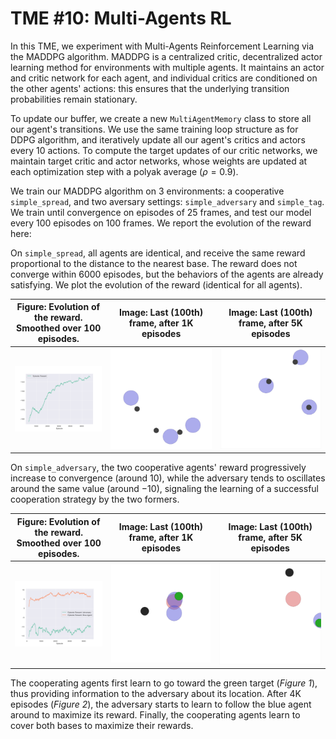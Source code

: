 # TME #10: Multi-Agents RL

In this TME, we experiment with Multi-Agents Reinforcement Learning via the MADDPG algorithm. MADDPG is a centralized critic, decentralized actor learning method for environments with multiple agents. It maintains an actor and critic network for each agent, and individual critics are conditioned on the other agents' actions: this ensures that the underlying transition probabilities remain stationary.

To update our buffer, we create a new `MultiAgentMemory` class to store all our agent's transitions. We use the same training loop structure as for DDPG algorithm, and iteratively update all our agent's critics and actors every 10 actions. To compute the target updates of our critic networks, we maintain target critic and actor networks, whose weights are updated at each optimization step with a polyak average ($\rho = 0.9$).

We train our MADDPG algorithm on 3 environments: a cooperative `simple_spread`, and two aversary settings: `simple_adversary` and `simple_tag`. We train until convergence on episodes of 25 frames, and test our model every 100 episodes on 100 frames. We report the evolution of the reward here:

On `simple_spread`, all agents are identical, and receive the same reward proportional to the distance to the nearest base. The reward does not converge within 6000 episodes, but the behaviors of the agents are already satisfying. We plot the evolution of the reward (identical for all agents).

|**Figure**: Evolution of the reward. Smoothed over 100 episodes. | **Image**: Last (100th) frame, after 1K episodes| **Image**: Last (100th) frame, after 5K episodes|
|---|---|---|
| ![aaaaaaaaaaaaaaaaaaaa](results/maddpg_simple_spread.png)  |  ![aaaaaaaaaaaaaaaaaaaa](results/simple_spread_1K.png)  |  ![aaaaaaaaaa](results/simple_spread_5K.png)  |


On `simple_adversary`, the two cooperative agents' reward progressively increase to convergence (around $10$), while the adversary tends to oscillates around the same value (around $-10$), signaling the learning of a successful cooperation strategy by the two formers.

|**Figure**: Evolution of the reward. Smoothed over 100 episodes. | **Image**: Last (100th) frame, after 1K episodes| **Image**: Last (100th) frame, after 5K episodes|
|---|---|---|
| ![aaaaaaaaaaaaaaaaaaaa](results/maddpg_simple_adversary.png)  |  ![aaaaaaaaaaaaaaaaaaaa](results/simple_adversary_1K.png)  |  ![aaaaaaaaaa](results/simple_adversary_5K.png)  |

The cooperating agents first learn to go toward the green target (*Figure 1*), thus providing information to the adversary about its location. After 4K episodes (*Figure 2*), the adversary starts to learn to follow the blue agent around to maximize its reward. Finally, the cooperating agents learn to cover both bases to maximize their rewards.